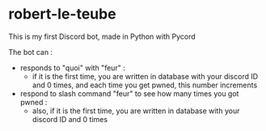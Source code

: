 # robert-le-teube  
This is my first Discord bot, made in Python with Pycord  

The bot can :  
- responds to "quoi" with "feur" :  
    - if it is the first time, you are written in database with your discord ID and 0 times, and each time you get pwned, this number increments  
- respond to slash command "feur" to see how many times you got pwned :  
    - also, if it is the first time, you are written in database with your discord ID and 0 times  
